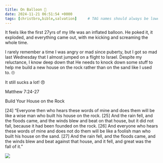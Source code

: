 ```yaml
---
title: On Balloon 🎈
date: 2024-11-21 06:51:54 +0000
tags: [christbro,bible,salvation]     # TAG names should always be lowercase
---
```


It feels like the first 27yrs of my life was an inflated balloon. He poked it, it exploded, and everything came out, with me kicking and screaming the whole time.

I rarely remember a time I was angry or mad since puberty, but I got so mad last Wednesday that I almost jumped on a flight to Israel. Despite my reluctance, I know deep down that He needs to knock down some stuff to help me build a new house on the rock rather than on the sand like I used to. 🙄

It still sucks a lot! 😠

Matthew 7:24-27

Build Your House on the Rock

[24] “Everyone then who hears these words of mine and does them will be like a wise man who built his house on the rock. [25] And the rain fell, and the floods came, and the winds blew and beat on that house, but it did not fall, because it had been founded on the rock. [26] And everyone who hears these words of mine and does not do them will be like a foolish man who built his house on the sand. [27] And the rain fell, and the floods came, and the winds blew and beat against that house, and it fell, and great was the fall of it.”

![](/aac8bec5655066611941c45e13ddc070.jpeg)
